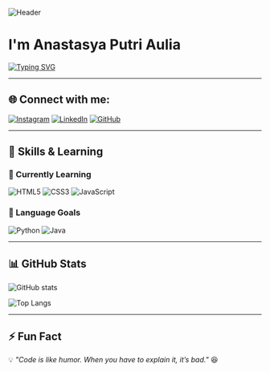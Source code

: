 <!-- Header / Banner -->
![Header](https://raw.githubusercontent.com/your-username/your-username/main/assets/header.png)

# I'm Anastasya Putri Aulia

[![Typing SVG](https://readme-typing-svg.herokuapp.com?size=25&color=00BFFF&lines=Welcome+to+my+GitHub!;I'm+a+Student+of+SMK+Telkom+Malang;Always+Learning+New+Things◝(ᵔᗜᵔ)◜)](https://git.io/typing-svg)

---

## 🌐 Connect with me:
[![Instagram](https://img.shields.io/badge/Instagram-E4405F?style=for-the-badge&logo=instagram&logoColor=white)](https://www.instagram.com/oioioyuu/)
[![LinkedIn](https://img.shields.io/badge/LinkedIn-0077B5?style=for-the-badge&logo=linkedin&logoColor=white)](https://www.linkedin.com/in/personal-saa/)
[![GitHub](https://img.shields.io/badge/GitHub-100000?style=for-the-badge&logo=github&logoColor=white)](https://github.com/ahnasta)

---

## 🚀 Skills & Learning
### 🌱 Currently Learning
![HTML5](https://img.shields.io/badge/HTML5-E34F26?style=for-the-badge&logo=html5&logoColor=white)
![CSS3](https://img.shields.io/badge/CSS3-1572B6?style=for-the-badge&logo=css3&logoColor=white)
![JavaScript](https://img.shields.io/badge/JavaScript-F7DF1E?style=for-the-badge&logo=javascript&logoColor=black)

### 🎯 Language Goals
![Python](https://img.shields.io/badge/Python-3776AB?style=for-the-badge&logo=python&logoColor=white)
![Java](https://img.shields.io/badge/Java-007396?style=for-the-badge&logo=java&logoColor=white)

---

## 📊 GitHub Stats
![GitHub stats](https://github-readme-stats.vercel.app/api?username=USERNAME&show_icons=true&theme=tokyonight)  

![Top Langs](https://github-readme-stats.vercel.app/api/top-langs/?username=USERNAME&layout=compact&theme=tokyonight)

---

## ⚡ Fun Fact
💡 *"Code is like humor. When you have to explain it, it’s bad."* 😆
